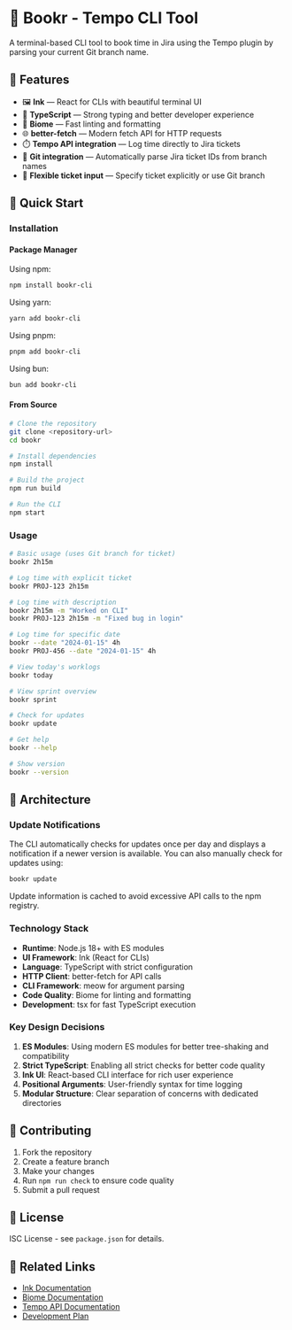 # 🧪 Bookr - Tempo CLI Tool

A terminal-based CLI tool to book time in Jira using the Tempo plugin by parsing your current Git branch name.

## 🎯 Features

- 🖼️ **Ink** — React for CLIs with beautiful terminal UI
- 🧠 **TypeScript** — Strong typing and better developer experience
- 🌲 **Biome** — Fast linting and formatting
- 🌐 **better-fetch** — Modern fetch API for HTTP requests
- ⏱️ **Tempo API integration** — Log time directly to Jira tickets
- 🌿 **Git integration** — Automatically parse Jira ticket IDs from branch names
- 🎯 **Flexible ticket input** — Specify ticket explicitly or use Git branch

## 🚀 Quick Start

### Installation

#### Package Manager

Using npm:
```bash
npm install bookr-cli
```

Using yarn:
```bash
yarn add bookr-cli
```

Using pnpm:
```bash
pnpm add bookr-cli
```

Using bun:
```bash
bun add bookr-cli
```

#### From Source

```bash
# Clone the repository
git clone <repository-url>
cd bookr

# Install dependencies
npm install

# Build the project
npm run build

# Run the CLI
npm start
```

### Usage

```bash
# Basic usage (uses Git branch for ticket)
bookr 2h15m

# Log time with explicit ticket
bookr PROJ-123 2h15m

# Log time with description
bookr 2h15m -m "Worked on CLI"
bookr PROJ-123 2h15m -m "Fixed bug in login"

# Log time for specific date
bookr --date "2024-01-15" 4h
bookr PROJ-456 --date "2024-01-15" 4h

# View today's worklogs
bookr today

# View sprint overview
bookr sprint

# Check for updates
bookr update

# Get help
bookr --help

# Show version
bookr --version
```

## 🔧 Architecture

### Update Notifications

The CLI automatically checks for updates once per day and displays a notification if a newer version is available. You can also manually check for updates using:

```bash
bookr update
```

Update information is cached to avoid excessive API calls to the npm registry.

### Technology Stack

- **Runtime**: Node.js 18+ with ES modules
- **UI Framework**: Ink (React for CLIs)
- **Language**: TypeScript with strict configuration
- **HTTP Client**: better-fetch for API calls
- **CLI Framework**: meow for argument parsing
- **Code Quality**: Biome for linting and formatting
- **Development**: tsx for fast TypeScript execution

### Key Design Decisions

1. **ES Modules**: Using modern ES modules for better tree-shaking and compatibility
2. **Strict TypeScript**: Enabling all strict checks for better code quality
3. **Ink UI**: React-based CLI interface for rich user experience
4. **Positional Arguments**: User-friendly syntax for time logging
5. **Modular Structure**: Clear separation of concerns with dedicated directories

## 🤝 Contributing

1. Fork the repository
2. Create a feature branch
3. Make your changes
4. Run `npm run check` to ensure code quality
5. Submit a pull request

## 📝 License

ISC License - see `package.json` for details.

## 🔗 Related Links

- [Ink Documentation](https://github.com/vadimdemedes/ink)
- [Biome Documentation](https://biomejs.dev/)
- [Tempo API Documentation](https://tempo.io/api-docs/)
- [Development Plan](./DEVELOPMENT_PLAN.md) 